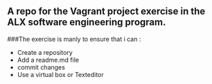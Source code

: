 ## A repo for the Vagrant project exercise in the ALX software engineering program.

###The exercise is manly to ensure that i can :
- Create a repository
- Add a readme.md file
- commit changes
- Use a virtual box or Texteditor
